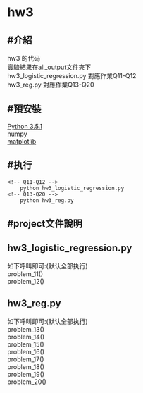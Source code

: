 hw3
======
#介紹
-------
hw3 的代码 <br>
實驗結果在[all_output](all_output/)文件夾下 <br>
hw3_logistic_regression.py 對應作業Q11-Q12 <br>
hw3_reg.py 對應作業Q13-Q20 <br>

#預安裝
-------
[Python 3.5.1](https://www.python.org/) <br>
[numpy](https://github.com/numpy/numpy)	<br>
[matplotlib](https://github.com/matplotlib/matplotlib) <br>

#执行
-------

```
<!-- Q11-Q12 -->
	python hw3_logistic_regression.py
<!-- Q13-Q20 -->
	python hw3_reg.py
```
#project文件說明
-----
## hw3_logistic_regression.py
如下呼叫即可:(默认全部执行)<br>
problem_11()<br>
problem_12()<br>


## hw3_reg.py
如下呼叫即可:(默认全部执行)<br>
problem_13()<br>
problem_14()<br>
problem_15()<br>
problem_16()<br>
problem_17()<br>
problem_18()<br>
problem_19()<br>
problem_20()<br>
